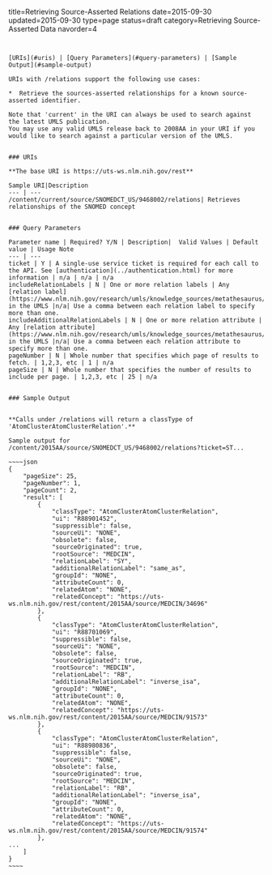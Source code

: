 title=Retrieving Source-Asserted Relations
date=2015-09-30
updated=2015-09-30
type=page
status=draft
category=Retrieving Source-Asserted Data
navorder=4
~~~~~~


[URIs](#uris) | [Query Parameters](#query-parameters) | [Sample Output](#sample-output)

URIs with /relations support the following use cases:

*  Retrieve the sources-asserted relationships for a known source-asserted identifier.

Note that 'current' in the URI can always be used to search against the latest UMLS publication.
You may use any valid UMLS release back to 2008AA in your URI if you would like to search against a particular version of the UMLS.


### URIs

**The base URI is https://uts-ws.nlm.nih.gov/rest**

Sample URI|Description
--- | ---
/content/current/source/SNOMEDCT_US/9468002/relations| Retrieves relationships of the SNOMED concept


### Query Parameters

Parameter name | Required? Y/N | Description|  Valid Values | Default value | Usage Note
--- | ---
ticket | Y | A single-use service ticket is required for each call to the API. See [authentication](../authentication.html) for more information | n/a | n/a | n/a
includeRelationLabels | N | One or more relation labels | Any [relation label](https://www.nlm.nih.gov/research/umls/knowledge_sources/metathesaurus/release/abbreviations.html#mrdoc_REL) in the UMLS |n/a| Use a comma between each relation label to specify more than one.
includeAdditionalRelationLabels | N | One or more relation attribute | Any [relation attribute](https://www.nlm.nih.gov/research/umls/knowledge_sources/metathesaurus/release/abbreviations.html#mrdoc_RELA) in the UMLS |n/a| Use a comma between each relation attribute to specify more than one.
pageNumber | N | Whole number that specifies which page of results to fetch. | 1,2,3, etc | 1 | n/a
pageSize | N | Whole number that specifies the number of results to include per page. | 1,2,3, etc | 25 | n/a


### Sample Output


**Calls under /relations will return a classType of 'AtomClusterAtomClusterRelation'.**

Sample output for /content/2015AA/source/SNOMEDCT_US/9468002/relations?ticket=ST...

~~~~json
{
    "pageSize": 25,
    "pageNumber": 1,
    "pageCount": 2,
    "result": [
        {
            "classType": "AtomClusterAtomClusterRelation",
            "ui": "R88901452",
            "suppressible": false,
            "sourceUi": "NONE",
            "obsolete": false,
            "sourceOriginated": true,
            "rootSource": "MEDCIN",
            "relationLabel": "SY",
            "additionalRelationLabel": "same_as",
            "groupId": "NONE",
            "attributeCount": 0,
            "relatedAtom": "NONE",
            "relatedConcept": "https://uts-ws.nlm.nih.gov/rest/content/2015AA/source/MEDCIN/34696"
        },
        {
            "classType": "AtomClusterAtomClusterRelation",
            "ui": "R88701069",
            "suppressible": false,
            "sourceUi": "NONE",
            "obsolete": false,
            "sourceOriginated": true,
            "rootSource": "MEDCIN",
            "relationLabel": "RB",
            "additionalRelationLabel": "inverse_isa",
            "groupId": "NONE",
            "attributeCount": 0,
            "relatedAtom": "NONE",
            "relatedConcept": "https://uts-ws.nlm.nih.gov/rest/content/2015AA/source/MEDCIN/91573"
        },
        {
            "classType": "AtomClusterAtomClusterRelation",
            "ui": "R88980836",
            "suppressible": false,
            "sourceUi": "NONE",
            "obsolete": false,
            "sourceOriginated": true,
            "rootSource": "MEDCIN",
            "relationLabel": "RB",
            "additionalRelationLabel": "inverse_isa",
            "groupId": "NONE",
            "attributeCount": 0,
            "relatedAtom": "NONE",
            "relatedConcept": "https://uts-ws.nlm.nih.gov/rest/content/2015AA/source/MEDCIN/91574"
        },
...
    ]
}
~~~~

